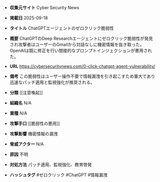 - **収集元サイト**
Cyber Security News

- **掲載日**
2025-09-18

- **タイトル**
ChatGPTエージェントのゼロクリック脆弱性

- **概要**
ChatGPTのDeep Researchエージェントにゼロクリック脆弱性が発見され攻撃者はユーザーのGmailから対話なしに機密情報を抜き取った。OpenAIは既に修正を行い間接的なプロンプトインジェクションが悪用された。

- **URL**
https://cybersecuritynews.com/0-click-chatgpt-agent-vulnerability/

- **備考**
この脆弱性はユーザー操作不要で情報漏洩を引き起こすため重大であり迅速なパッチ適用と監視強化が推奨される。

- **分類**
[[注意喚起]]

- **組織名**
N/A

- **業種**
N/A

- **攻撃手口**
[[脆弱性の悪用]]

- **攻撃影響**
機密情報の漏洩

- **脅威アクター**
N/A

- **原因**
不明

- **対処方法**
パッチ適用、監視強化、教育啓発

- **ハッシュタグ**
#ゼロクリック #ChatGPT #情報漏洩

